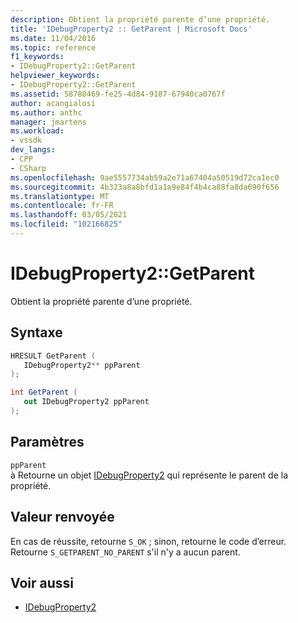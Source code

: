 ```yaml
---
description: Obtient la propriété parente d’une propriété.
title: 'IDebugProperty2 :: GetParent | Microsoft Docs'
ms.date: 11/04/2016
ms.topic: reference
f1_keywords:
- IDebugProperty2::GetParent
helpviewer_keywords:
- IDebugProperty2::GetParent
ms.assetid: 58780469-fe25-4d84-9187-67940ca0767f
author: acangialosi
ms.author: anthc
manager: jmartens
ms.workload:
- vssdk
dev_langs:
- CPP
- CSharp
ms.openlocfilehash: 9ae5557734ab59a2e71a67404a50519d72ca1ec0
ms.sourcegitcommit: 4b323a8a8bfd1a1a9e84f4b4ca88fa8da690f656
ms.translationtype: MT
ms.contentlocale: fr-FR
ms.lasthandoff: 03/05/2021
ms.locfileid: "102166825"
---
```

# <a name="idebugproperty2getparent"></a>IDebugProperty2::GetParent
Obtient la propriété parente d’une propriété.

## <a name="syntax"></a>Syntaxe

```cpp
HRESULT GetParent ( 
   IDebugProperty2** ppParent
);
```

```csharp
int GetParent ( 
   out IDebugProperty2 ppParent
);
```

## <a name="parameters"></a>Paramètres
`ppParent`\
à Retourne un objet [IDebugProperty2](../../../extensibility/debugger/reference/idebugproperty2.md) qui représente le parent de la propriété.

## <a name="return-value"></a>Valeur renvoyée
 En cas de réussite, retourne `S_OK` ; sinon, retourne le code d’erreur. Retourne `S_GETPARENT_NO_PARENT` s'il n'y a aucun parent.

## <a name="see-also"></a>Voir aussi
- [IDebugProperty2](../../../extensibility/debugger/reference/idebugproperty2.md)
